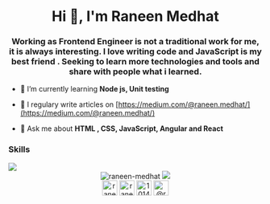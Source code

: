 <h1 align="center">Hi 👋, I'm Raneen Medhat</h1>
<h3 align="center">Working as Frontend Engineer is not a traditional work for me, it is always interesting. I love writing code and JavaScript is my best friend . Seeking to learn more technologies and tools and share with people what i learned.</h3>

- 🌱 I’m currently learning **Node js, Unit testing**

- 📝 I regulary write articles on [https://medium.com/@raneen.medhat/](https://medium.com/@raneen.medhat/)

- 💬 Ask me about **HTML , CSS, JavaScript, Angular and React**


### Skills
<!-- BLOG-POST-LIST:START -->
<!-- BLOG-POST-LIST:END -->

<img src='https://skillicons.dev/icons?i=react,angular,css,html,javascript,typescript,sass,linux,redux'>

<div align="center"> <img src="https://github-readme-stats.vercel.app/api?username=raneen-medhat&show_icons=true&count_private=true&line_height=27&theme=dark" alt="raneen-medhat" /> 
<img src = "https://github-readme-stats.vercel.app/api/top-langs/?username=raneen-medhat&theme=dark&hide=html">
</div>

<div align="center">
<a href="https://codepen.io/raneen_medhat" target="blank"><img src='https://skillicons.dev/icons?i=codepen' alt="raneen_medhat" height="30" width="30" /></a>
<a href="https://linkedin.com/in/raneen-medhat" target="blank"><img src='https://skillicons.dev/icons?i=linkedin' alt="raneen-medhat" height="30" width="30" /></a>
<a href="https://stackoverflow.com/users/10148722" target="blank"><img src='https://skillicons.dev/icons?i=stackoverflow' alt="10148722" height="30" width="30" /></a>
<a href="https://medium.com/@raneen.medhat" target="blank"><img src="https://cdn.jsdelivr.net/npm/simple-icons@3.0.1/icons/medium.svg" alt="@raneen.medhat" height="30" width="30" /></a>
</div>